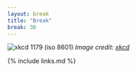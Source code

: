 ```yaml
---
layout: break
title: "Break"
break: 30
---
```


![xkcd 1179 (iso 8601)](https://imgs.xkcd.com/comics/iso_8601_2x.png)
*Image credit: [xkcd](https://xkcd.com/)*

{% include links.md %}
